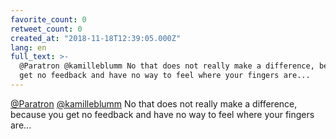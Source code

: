 ```yaml
---
favorite_count: 0
retweet_count: 0
created_at: "2018-11-18T12:39:05.000Z"
lang: en
full_text: >-
  @Paratron @kamilleblumm No that does not really make a difference, because you
  get no feedback and have no way to feel where your fingers are...
---
```


[@Paratron](https://twitter.com/Paratron)
[@kamilleblumm](https://twitter.com/kamilleblumm) No that does not really make a
difference, because you get no feedback and have no way to feel where your
fingers are...
